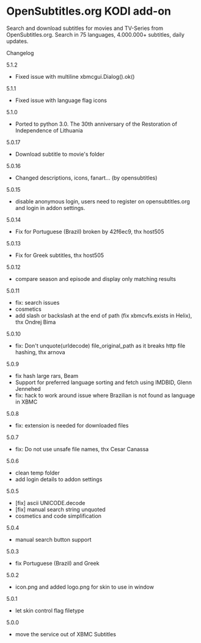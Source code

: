 OpenSubtitles.org KODI add-on
=============================
Search and download subtitles for movies and TV-Series from OpenSubtitles.org. Search in 75 languages, 4.000.000+ subtitles, daily updates.
                            
Changelog

5.1.2
- Fixed issue with multiline xbmcgui.Dialog().ok()

5.1.1
- Fixed issue with language flag icons

5.1.0
- Ported to python 3.0. The 30th anniversary of the Restoration of Independence of Lithuania

5.0.17
- Download subtitle to movie's folder

5.0.16
- Changed descriptions, icons, fanart... (by opensubtitles)

5.0.15
- disable anonymous login, users need to register on opensubtitles.org and login in addon settings.

5.0.14
- Fix for Portuguese (Brazil) broken by 42f6ec9, thx host505

5.0.13
- Fix for Greek subtitles, thx host505

5.0.12
- compare season and episode and display only matching results

5.0.11
- fix: search issues
- cosmetics
- add slash or backslash at the end of path (fix xbmcvfs.exists in Helix), thx Ondrej Bima

5.0.10
- fix: Don't unquote(urldecode) file_original_path as it breaks http file hashing, thx arnova

5.0.9
- fix hash large rars, Beam
- Support for preferred language sorting and fetch using IMDBID, Glenn Jennehed
- fix: hack to work around issue where Brazilian is not found as language in XBMC

5.0.8
- fix: extension is needed for downloaded files

5.0.7
- fix: Do not use unsafe file names, thx Cesar Canassa

5.0.6
- clean temp folder
- add login details to addon settings

5.0.5
- [fix] ascii UNICODE.decode
- [fix] manual search string unquoted
- cosmetics and code simplification

5.0.4
- manual search button support

5.0.3
- fix Portuguese (Brazil) and Greek

5.0.2
- icon.png and added logo.png for skin to use in window

5.0.1
- let skin control flag filetype

5.0.0
- move the service out of XBMC Subtitles